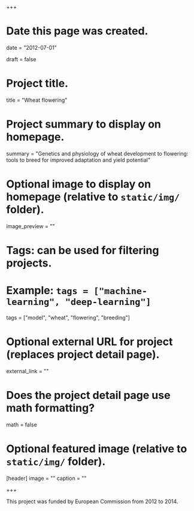 +++
# Date this page was created.
date = "2012-07-01"

draft = false

# Project title.
title = "Wheat flowering"

# Project summary to display on homepage.
summary = "Genetics and physiology of wheat development to flowering: tools to breed for improved adaptation and yield potential"

# Optional image to display on homepage (relative to `static/img/` folder).
image_preview = ""

# Tags: can be used for filtering projects.
# Example: `tags = ["machine-learning", "deep-learning"]`
tags = ["model", "wheat", "flowering", "breeding"]

# Optional external URL for project (replaces project detail page).
external_link = ""

# Does the project detail page use math formatting?
math = false

# Optional featured image (relative to `static/img/` folder).
[header]
image = ""
caption = ""

+++

This project was funded by European Commission from 2012 to 2014.



